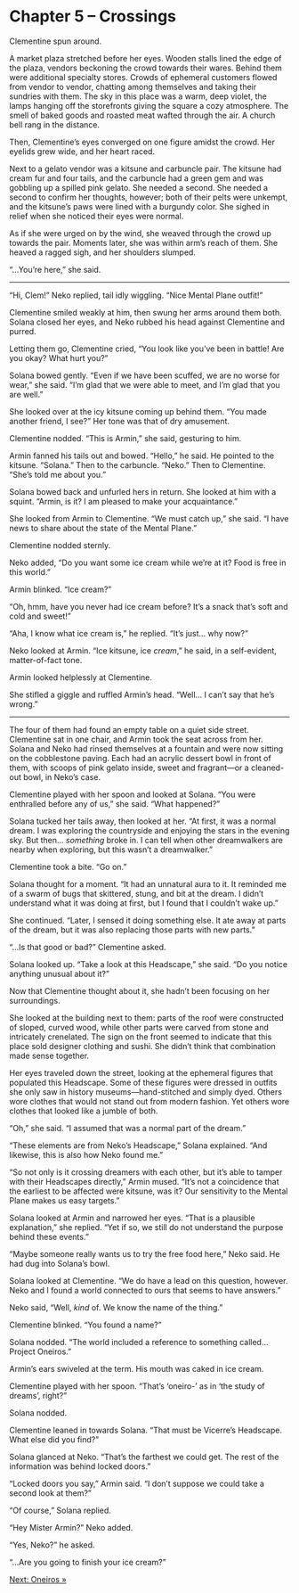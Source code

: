 # Chapter 5 – Crossings

Clementine spun around.

A market plaza stretched before her eyes. Wooden stalls lined the edge of the plaza, vendors beckoning the crowd towards their wares. Behind them were additional specialty stores. Crowds of ephemeral customers flowed from vendor to vendor, chatting among themselves and taking their sundries with them. The sky in this place was a warm, deep violet, the lamps hanging off the storefronts giving the square a cozy atmosphere. The smell of baked goods and roasted meat wafted through the air. A church bell rang in the distance.

Then, Clementine’s eyes converged on one figure amidst the crowd. Her eyelids grew wide, and her heart raced.

Next to a gelato vendor was a kitsune and carbuncle pair. The kitsune had cream fur and four tails, and the carbuncle had a green gem and was gobbling up a spilled pink gelato. She needed a second. She needed a second to confirm her thoughts, however; both of their pelts were unkempt, and the kitsune’s paws were lined with a burgundy color. She sighed in relief when she noticed their eyes were normal.

As if she were urged on by the wind, she weaved through the crowd up towards the pair. Moments later, she was within arm’s reach of them. She heaved a ragged sigh, and her shoulders slumped.

“…You’re here,” she said.

---

“Hi, Clem!” Neko replied, tail idly wiggling. “Nice Mental Plane outfit!”

Clementine smiled weakly at him, then swung her arms around them both. Solana closed her eyes, and Neko rubbed his head against Clementine and purred.

Letting them go, Clementine cried, “You look like you’ve been in battle! Are you okay? What hurt you?”

Solana bowed gently. “Even if we have been scuffed, we are no worse for wear,” she said. “I’m glad that we were able to meet, and I’m glad that you are well.”

She looked over at the icy kitsune coming up behind them. “You made another friend, I see?” Her tone was that of dry amusement.

Clementine nodded. “This is Armin,” she said, gesturing to him.

Armin fanned his tails out and bowed. “Hello,” he said. He pointed to the kitsune. “Solana.” Then to the carbuncle. “Neko.” Then to Clementine. “She’s told me about you.”

Solana bowed back and unfurled hers in return. She looked at him with a squint. “Armin, is it? I am pleased to make your acquaintance.”

She looked from Armin to Clementine. “We must catch up,” she said. “I have news to share about the state of the Mental Plane.”

Clementine nodded sternly.

Neko added, “Do you want some ice cream while we’re at it? Food is free in this world.”

Armin blinked. “Ice cream?”

“Oh, hmm, have you never had ice cream before? It’s a snack that’s soft and cold and sweet!”

“Aha, I know what ice cream is,” he replied. “It’s just… why now?”

Neko looked at Armin. “Ice kitsune, ice _cream_,” he said, in a self-evident, matter-of-fact tone.

Armin looked helplessly at Clementine.

She stifled a giggle and ruffled Armin’s head. “Well… I can’t say that he’s wrong.”

---

The four of them had found an empty table on a quiet side street. Clementine sat in one chair, and Armin took the seat across from her. Solana and Neko had rinsed themselves at a fountain and were now sitting on the cobblestone paving. Each had an acrylic dessert bowl in front of them, with scoops of pink gelato inside, sweet and fragrant—or a cleaned-out bowl, in Neko’s case.

Clementine played with her spoon and looked at Solana. “You were enthralled before any of us,” she said. “What happened?”

Solana tucked her tails away, then looked at her. “At first, it was a normal dream. I was exploring the countryside and enjoying the stars in the evening sky. But then… _something_ broke in. I can tell when other dreamwalkers are nearby when exploring, but this wasn’t a dreamwalker.”

Clementine took a bite. “Go on.”

Solana thought for a moment. “It had an unnatural aura to it. It reminded me of a swarm of bugs that skittered, stung, and bit at the dream. I didn’t understand what it was doing at first, but I found that I couldn’t wake up.”

She continued. “Later, I sensed it doing something else. It ate away at parts of the dream, but it was also replacing those parts with new parts.”

“…Is that good or bad?” Clementine asked.

Solana looked up. “Take a look at this Headscape,” she said. “Do you notice anything unusual about it?”

Now that Clementine thought about it, she hadn’t been focusing on her surroundings.

She looked at the building next to them: parts of the roof were constructed of sloped, curved wood, while other parts were carved from stone and intricately crenelated. The sign on the front seemed to indicate that this place sold designer clothing and sushi. She didn’t think that combination made sense together.

Her eyes traveled down the street, looking at the ephemeral figures that populated this Headscape. Some of these figures were dressed in outfits she only saw in history museums—hand-stitched and simply dyed. Others wore clothes that would not stand out from modern fashion. Yet others wore clothes that looked like a jumble of both.

“Oh,” she said. “I assumed that was a normal part of the dream.”

“These elements are from Neko’s Headscape,” Solana explained. “And likewise, this is also how Neko found me.”

“So not only is it crossing dreamers with each other, but it’s able to tamper with their Headscapes directly,” Armin mused. “It’s not a coincidence that the earliest to be affected were kitsune, was it? Our sensitivity to the Mental Plane makes us easy targets.”

Solana looked at Armin and narrowed her eyes. “That is a plausible explanation,” she replied. “Yet if so, we still do not understand the purpose behind these events.”

“Maybe someone really wants us to try the free food here,” Neko said. He had dug into Solana’s bowl.

Solana looked at Clementine. “We do have a lead on this question, however. Neko and I found a world connected to ours that seems to have answers.”

Neko said, “Well, _kind_ of. We know the name of the thing.”

Clementine blinked. “You found a name?”

Solana nodded. “The world included a reference to something called… Project Oneiros.”

Armin’s ears swiveled at the term. His mouth was caked in ice cream.

Clementine played with her spoon. “That’s ‘oneiro-’ as in ‘the study of dreams’, right?”

Solana nodded.

Clementine leaned in towards Solana. “That must be Vicerre’s Headscape. What else did you find?”

Solana glanced at Neko. “That’s the farthest we could get. The rest of the information was behind locked doors.”

“Locked doors you say,” Armin said. “I don’t suppose we could take a second look at them?”

“Of course,” Solana replied.

“Hey Mister Armin?” Neko added.

“Yes, Neko?” he asked.

“…Are you going to finish your ice cream?”

[Next: Oneiros »](2022-08-25_chapter-06_oneiros.md)
